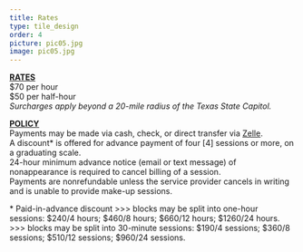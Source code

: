 ```yaml
---
title: Rates
type: tile_design
order: 4
picture: pic05.jpg
image: pic05.jpg
---
```

<u><strong>RATES</strong></u>
<br>
$70 per hour
<br>
$50 per half-hour
<br>
<i>Surcharges apply beyond a 20-mile radius of the Texas State Capitol.</i>

<u><strong>POLICY</strong></u>
<br>
Payments may be made via cash, check, or direct transfer via  <a href= "https://www.zellepay.com/get-started" target="_blank">Zelle</a>.
<br>
A discount* is offered for advance payment of four [4] sessions or more, on a graduating scale.
<br>
24-hour minimum advance notice (email or text message) of nonappearance is required to cancel billing of a session.
<br>
Payments are nonrefundable unless the service provider cancels in writing and is unable to provide make-up
sessions.

<p style="font-size:14px">
* Paid-in-advance discount >>> blocks may be split into one-hour sessions: $240/4 hours; $460/8 hours; $660/12 hours; $1260/24 hours. >>> blocks may be split into 30-minute sessions: $190/4 sessions; $360/8 sessions; $510/12 sessions; $960/24 sessions.
</i>
</p>
